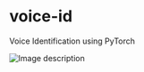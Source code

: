 # voice-id
Voice Identification using PyTorch

![Image description](https://www.kaggleusercontent.com/kf/9105487/eyJhbGciOiJkaXIiLCJlbmMiOiJBMTI4Q0JDLUhTMjU2In0..zt66WqWodgHeJeWTjzKR0g.Br4FBvR5hM-9bGkj_MMsd0j94n2l72HA-VLwrob6rkecQPymswg-Y6btrEUa7zbAX2JRLdM1XVakLuoYWfwJUZMN6bGN5bw3RgfZlSZzvKJDjYsFq1lsACePJkybZmMe-70JBBfKb2LAsEHRxHUNITsG5M3VQJNqkyGbtTV65NY.8H7Uv0NP3inv3DtV18fflQ/__results___files/__results___8_0.png)
